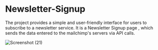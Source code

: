# Newsletter-Signup
The project provides a simple and user-friendly interface for users to subscribe to a newsletter service.
It is a Newsletter Signup page , which sends the data entered to the mailchimp's servers via API calls.


![Screenshot (21)](https://github.com/hisekr/Newsletter-Signup/assets/40202261/3c5f9caf-2714-47cc-a1f8-fd0756ee05f8)
